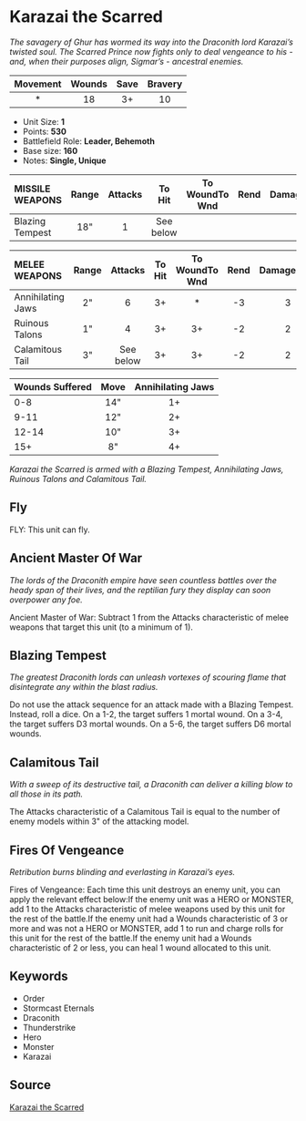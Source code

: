 # Karazai the Scarred

_The savagery of Ghur has wormed its way into the Draconith lord Karazai’s twisted soul. The Scarred Prince now fights only to deal vengeance to his - and, when their purposes align, Sigmar’s - ancestral enemies._


| Movement | Wounds | Save | Bravery |
|:--------:|:------:|:----:|:-------:|
| * | 18 | 3+ | 10 |

* Unit Size: **1**
* Points: **530**
* Battlefield Role: **Leader, Behemoth**
* Base size: **160**
* Notes: **Single, Unique**

| MISSILE WEAPONS | Range | Attacks | To Hit | To WoundTo Wnd | Rend | DamageDmg |
|:---|:--:|:--:|:--:|:--:|:--:|:--:|
| Blazing Tempest | 18" | 1 | See below |


| MELEE WEAPONS | Range | Attacks | To Hit | To WoundTo Wnd | Rend | DamageDmg |
|:---|:--:|:--:|:--:|:--:|:--:|:--:|
| Annihilating Jaws | 2" | 6 | 3+ | * | -3 | 3 |
| Ruinous Talons | 1" | 4 | 3+ | 3+ | -2 | 2 |
| Calamitous Tail | 3" | See below | 3+ | 3+ | -2 | 2 |


| Wounds Suffered | Move | Annihilating Jaws |
|:---|:--:|:--:|
| 0-8 | 14" | 1+ |
| 9-11 | 12" | 2+ |
| 12-14 | 10" | 3+ |
| 15+ | 8" | 4+ |


_Karazai the Scarred is armed with a Blazing Tempest, Annihilating Jaws, Ruinous Talons and Calamitous Tail._

## Fly

FLY: This unit can fly.

## Ancient Master Of War

_The lords of the Draconith empire have seen countless battles over the heady span of their lives, and the reptilian fury they display can soon overpower any foe._

Ancient Master of War: Subtract 1 from the Attacks characteristic of melee weapons that target this unit (to a minimum of 1).

## Blazing Tempest

_The greatest Draconith lords can unleash vortexes of scouring flame that disintegrate any within the blast radius._

Do not use the attack sequence for an attack made with a Blazing Tempest. Instead, roll a dice. On a 1-2, the target suffers 1 mortal wound. On a 3-4, the target suffers D3 mortal wounds. On a 5-6, the target suffers D6 mortal wounds.

## Calamitous Tail

_With a sweep of its destructive tail, a Draconith can deliver a killing blow to all those in its path._

The Attacks characteristic of a Calamitous Tail is equal to the number of enemy models within 3" of the attacking model.

## Fires Of Vengeance

_Retribution burns blinding and everlasting in Karazai’s eyes._

Fires of Vengeance: Each time this unit destroys an enemy unit, you can apply the relevant effect below:If the enemy unit was a HERO or MONSTER, add 1 to the Attacks characteristic of melee weapons used by this unit for the rest of the battle.If the enemy unit had a Wounds characteristic of 3 or more and was not a HERO or MONSTER, add 1 to run and charge rolls for this unit for the rest of the battle.If the enemy unit had a Wounds characteristic of 2 or less, you can heal 1 wound allocated to this unit.

## Keywords

* Order
* Stormcast Eternals
* Draconith
* Thunderstrike
* Hero
* Monster
* Karazai


## Source

[Karazai the Scarred](https://wahapedia.ru/aos3/factions/stormcast-eternals/Karazai-the-Scarred)

